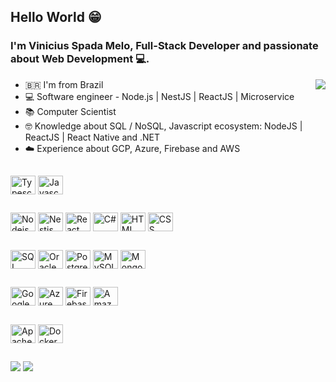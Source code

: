 ## Hello World 😁

### I'm Vinicius Spada Melo, Full-Stack Developer and passionate about Web Development 💻.

<div>
    <img align="right" src="https://github-readme-stats.vercel.app/api/top-langs/?username=ViniciussMelo&hide=php,HTML"/>
    <ul>
      <li>🇧🇷 I'm from Brazil</li>
      <li>💻 Software engineer - Node.js | NestJS | ReactJS | Microservice</li>
      <li>📚 Computer Scientist</li>
      <li>🤓 Knowledge about SQL / NoSQL, Javascript ecosystem: NodeJS | ReactJS | React Native and .NET</li>
      <li>☁️ Experience about GCP, Azure, Firebase and AWS</li>
    </ul>    
</div> 

##

<div>
    <img align="center" height="30" width="40" src="https://cdn.jsdelivr.net/gh/devicons/devicon/icons/typescript/typescript-original.svg" title="Typescript"/>
    <img align="center" height="30" width="40" src="https://cdn.jsdelivr.net/gh/devicons/devicon/icons/javascript/javascript-original.svg" title="Javascript" />
</div>

##

<div>
    <img align="center" height="30" width="40" src="https://cdn.jsdelivr.net/gh/devicons/devicon/icons/nodejs/nodejs-original.svg" title="Nodejs" />
    <img align="center" height="30" width="40" src="https://cdn.jsdelivr.net/gh/devicons/devicon/icons/nestjs/nestjs-plain.svg" title="Nestjs"/>
    <img align="center" height="30" width="40" src="https://cdn.jsdelivr.net/gh/devicons/devicon/icons/react/react-original.svg" title="React"/>
    <img align="center" height="30" width="40" src="https://cdn.jsdelivr.net/gh/devicons/devicon/icons/csharp/csharp-original.svg" title="C#"/>
    <img align="center" height="30" width="40" src="https://cdn.jsdelivr.net/gh/devicons/devicon/icons/html5/html5-original.svg" title="HTML"/>
    <img align="center" height="30" width="40" src="https://cdn.jsdelivr.net/gh/devicons/devicon/icons/css3/css3-original.svg" title="CSS"/>
</div>

##

<div>
    <img align="center" height="30" width="40" src="https://cdn.jsdelivr.net/gh/devicons/devicon/icons/microsoftsqlserver/microsoftsqlserver-plain-wordmark.svg" title="SQL Server"/>
    <img align="center" height="30" width="40" src="https://cdn.jsdelivr.net/gh/devicons/devicon/icons/oracle/oracle-original.svg" title="Oracle"/>
    <img align="center" height="30" width="40" src="https://cdn.jsdelivr.net/gh/devicons/devicon/icons/postgresql/postgresql-original.svg" title="PostgreSQL"/>
    <img align="center" height="30" width="40" src="https://cdn.jsdelivr.net/gh/devicons/devicon/icons/mysql/mysql-original.svg" title="MySQL"/>
    <img align="center" height="30" width="40" src="https://cdn.jsdelivr.net/gh/devicons/devicon/icons/mongodb/mongodb-original.svg" title="MongoDB"/>
</div>

##

<div>
    <img align="center" height="30" width="40" src="https://cdn.jsdelivr.net/gh/devicons/devicon/icons/googlecloud/googlecloud-original.svg" title="Google Cloud Platform"/>
    <img align="center" height="30" width="40" src="https://cdn.jsdelivr.net/gh/devicons/devicon/icons/azure/azure-original.svg" title="Azure"/>
    <img align="center" height="30" width="40" src="https://cdn.jsdelivr.net/gh/devicons/devicon/icons/firebase/firebase-plain.svg" title="Firebase"/>
    <img align="center" height="30" width="40" src="https://cdn.jsdelivr.net/gh/devicons/devicon/icons/amazonwebservices/amazonwebservices-original.svg" title="Amazon Web Services"/>
</div>

##

<div>
    <img align="center" height="30" width="40" src="https://cdn.jsdelivr.net/gh/devicons/devicon/icons/apachekafka/apachekafka-original.svg" title="Apache Kafka"/>
    <img align="center" height="30" width="40" src="https://cdn.jsdelivr.net/gh/devicons/devicon/icons/docker/docker-original.svg" title="Docker"/>
</div>

##

<div>
  <a href="https://www.linkedin.com/in/vinicius-spada-melo" target="_blank"><img src="https://img.shields.io/badge/-LinkedIn-%230077B5?style=for-the-badge&logo=linkedin&logoColor=white" /></a> 
  <a href = "mailto:viniciusspmelo@gmail.com"><img src="https://img.shields.io/badge/-Gmail-%23333?style=for-the-badge&logo=gmail&logoColor=white" target="_blank"></a>
</div>
